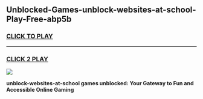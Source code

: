 
## Unblocked-Games-unblock-websites-at-school-Play-Free-abp5b
<h3>
<a href="https://premium76.site?title=unblock-websites-at-school&ref=12A">CLICK TO PLAY</a></h3>
<hr>

<h3>
<a href="https://premium76.site?title=unblock-websites-at-school&ref=12A">CLICK 2 PLAY</a>
  
</h3>

<a href="https://premium76.site?title=unblock-websites-at-school&ref=12A"><img src="https://clearcache.store/games.png"></a>


**unblock-websites-at-school games unblocked: Your Gateway to Fun and Accessible Online Gaming**
